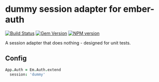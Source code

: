 # dummy session adapter for ember-auth

[![Build Status](https://secure.travis-ci.org/heartsentwined/ember-auth-session-dummy.png)](http://travis-ci.org/heartsentwined/ember-auth-session-dummy)
[![Gem Version](https://badge.fury.io/rb/ember-auth-session-dummy-source.png)](http://badge.fury.io/rb/ember-auth-session-dummy-source)
[![NPM version](https://badge.fury.io/js/ember-auth.png)](http://badge.fury.io/js/ember-auth-session-dummy)

A session adapter that does nothing - designed for unit tests.

## Config

```coffeescript
App.Auth = Em.Auth.extend
  session: 'dummy'
```
